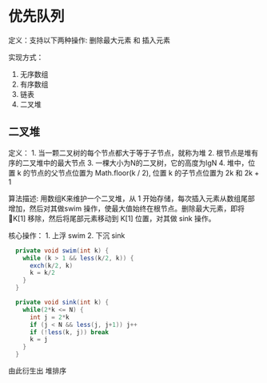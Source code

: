 # 优先队列

定义：支持以下两种操作: 删除最大元素 和 插入元素

实现方式：
1. 无序数组
2. 有序数组
3. 链表
4. 二叉堆

## 二叉堆

  定义：
    1. 当一颗二叉树的每个节点都大于等于子节点，就称为堆
    2. 根节点是堆有序的二叉堆中的最大节点
    3. 一棵大小为N的二叉树，它的高度为lgN
    4. 堆中，位置 k 的节点的父节点位置为 Math.floor(k / 2),
      位置 k 的子节点位置为 2k 和 2k + 1

  算法描述:
    用数组K来维护一个二叉堆，从 1 开始存储，每次插入元素从数组尾部增加，然后对其做swim 操作，使最大值始终在根节点。删除最大元素，即将 K[1] 移除，然后将尾部元素移动到 K[1] 位置，对其做 sink 操作。

  核心操作：
    1. 上浮 swim
    2. 下沉 sink

  ```java
    private void swim(int k) {
      while (k > 1 && less(k/2, k)) {
        exch(k/2, k)
        k = k/2
      }
    }
  ```

  ```java
    private void sink(int k) {
      while(2*k <= N) {
        int j = 2*k
        if (j < N && less(j, j+1)) j++
        if (!less(k, j)) break
        k = j
      }
    }
  ```


  由此衍生出 堆排序